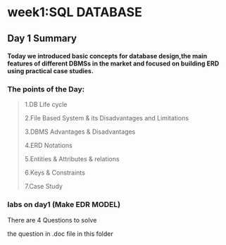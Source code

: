 # week1:SQL DATABASE
## Day 1 Summary
#### Today we introduced basic concepts for database design,the main features of different DBMSs in the market and focused on building ERD using practical case studies. 
### The points of the Day: 
> 1.DB Life cycle 
>
> 2.File Based System & its Disadvantages and Limitations
>
> 3.DBMS Advantages & Disadvantages
>
> 4.ERD Notations
>
> 5.Entities & Attributes & relations
>
> 6.Keys & Constraints
>
> 7.Case Study

### labs on day1 (Make EDR MODEL)
There are 4 Questions to solve

the question in .doc file in this folder

